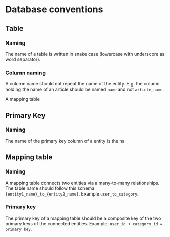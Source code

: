# Database conventions

## Table

### Naming

The name of a table is written in snake case (lowercase with underscore as word separator).

### Column naming

A column name should not repeat the name of the entity. E.g. the column holding the name of an article should be named
`name` and not `article_name`.

A mapping table

## Primary Key

### Naming

The name of the primary key column of a entity is the na

## Mapping table

### Naming

A mapping table connects two entities via a many-to-many relationships. The table name should follow this schema:
`{entity1_name}_to_{entity2_name}`. Example `user_to_category`.

### Primary key

The primary key of a mapping table should be a composite key of the two primary keys of the connected entities. Example:
`user_id + category_id = primary key`.
